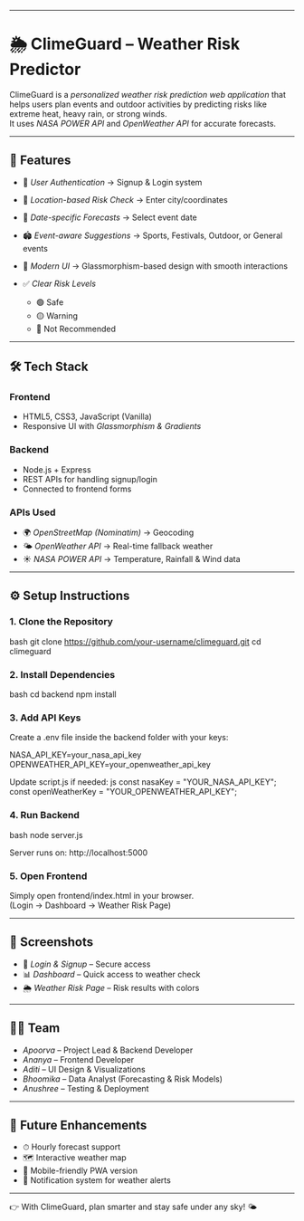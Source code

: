 

---

# 🌦 ClimeGuard – Weather Risk Predictor

ClimeGuard is a *personalized weather risk prediction web application* that helps users plan events and outdoor activities by predicting risks like extreme heat, heavy rain, or strong winds.  
It uses *NASA POWER API* and *OpenWeather API* for accurate forecasts.

---

## 🚀 Features

* 🔐 *User Authentication* → Signup & Login system  
* 📍 *Location-based Risk Check* → Enter city/coordinates  
* 📅 *Date-specific Forecasts* → Select event date  
* 🏟 *Event-aware Suggestions* → Sports, Festivals, Outdoor, or General events  
* 🎨 *Modern UI* → Glassmorphism-based design with smooth interactions  
* ✅ *Clear Risk Levels*

  * 🟢 Safe  
  * 🟡 Warning  
  * 🔴 Not Recommended  

---

## 🛠 Tech Stack

### Frontend
* HTML5, CSS3, JavaScript (Vanilla)  
* Responsive UI with *Glassmorphism & Gradients*  

### Backend
* Node.js + Express  
* REST APIs for handling signup/login  
* Connected to frontend forms  

### APIs Used
* 🌍 *OpenStreetMap (Nominatim)* → Geocoding  
* 🌤 *OpenWeather API* → Real-time fallback weather  
* ☀ *NASA POWER API* → Temperature, Rainfall & Wind data  


---

## ⚙ Setup Instructions

### 1. Clone the Repository
bash
git clone https://github.com/your-username/climeguard.git
cd climeguard


### 2. Install Dependencies
bash
cd backend
npm install


### 3. Add API Keys
Create a .env file inside the backend folder with your keys:

NASA_API_KEY=your_nasa_api_key
OPENWEATHER_API_KEY=your_openweather_api_key

Update script.js if needed:
js
const nasaKey = "YOUR_NASA_API_KEY";
const openWeatherKey = "YOUR_OPENWEATHER_API_KEY";


### 4. Run Backend
bash
node server.js

Server runs on: http://localhost:5000

### 5. Open Frontend
Simply open frontend/index.html in your browser.  
(Login → Dashboard → Weather Risk Page)

---

## 📸 Screenshots

* 🔑 *Login & Signup* – Secure access  
* 📊 *Dashboard* – Quick access to weather check  
* 🌦 *Weather Risk Page* – Risk results with colors  

---

## 👩‍💻 Team

* *Apoorva* – Project Lead & Backend Developer  
* *Ananya* – Frontend Developer  
* *Aditi* – UI Design & Visualizations  
* *Bhoomika* – Data Analyst (Forecasting & Risk Models)  
* *Anushree* – Testing & Deployment  

---

## 📌 Future Enhancements

* ⏱ Hourly forecast support  
* 🗺 Interactive weather map  
* 📲 Mobile-friendly PWA version  
* 🔔 Notification system for weather alerts  

---

👉 With ClimeGuard, plan smarter and stay safe under any sky! 🌤


